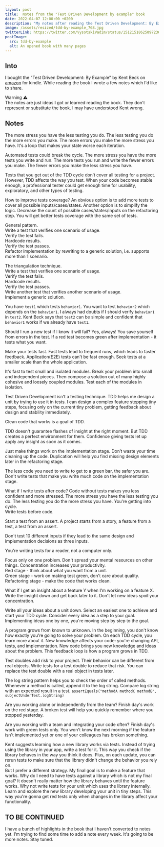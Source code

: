 ```yaml
---
layout: post
title:  Notes from the "Test Driven Development by example" book
date: 2022-04-07 12:00:00 +0200
description: "My notes after reading the Test Driven Development: By Example book"
image: /assets/resized/tdd-by-example_768.jpg
twitterLink: https://twitter.com/VysotskiVadim/status/1512151862509723650
postImage:
  src: tdd-by-example
  alt: An opened book with many pages
---
```


## Into

I bought the "Test Driven Development: By Example" by Kent Beck on [amazon](https://www.amazon.com/dp/B095SQ9WP4/ref=cm_sw_r_tw_dp_56ZFZYAG5RRE5356BWB8) for kindle.
While reading the book I wrote a few notes which I'd like to share.

Warning ⚠️  
The notes are just ideas I got or learned reading the book.
They don't represent or substitute the book.
I may have understood Kent wrong.

## Notes

The more stress you have the less testing you do.
The less testing you do the more errors you make.
The more errors you make the more stress you have.
It's a loop that makes your state worse each iteration.

Automated tests could break the cycle.
The more stress you have the more tests you write and run.
The more tests you run and write the fewer errors you make.
The fewer errors you make the less stress you have.

Tests that you get out of the TDD cycle don’t cover all testing for a project.
However, TDD affects the way you test.
When your code becomes stable enough, a professional tester could get enough time for usability, exploratory, and other types of testing.

How to improve tests coverage?
An obvious option is to add more tests to cover all possible inputs/cases/states.
Another option is to simplify the logic.
Decrease the count of possible cases/states/inputs on the refactoring step.
You will get better tests coverage with the same set of tests.

General pattern.  
Write a test that verifies one scenario of usage.  
Verify the test fails.  
Hardcode results.  
Verify the test passes.  
Refactor implementation by rewriting to a generic solution, i.e. supports more than 1 scenario.  

The triangulation technique.  
Write a test that verifies one scenario of usage.  
Verify the test fails.  
Hardcode results.  
Verify the test passes.  
Write another test that verifies another scenario of usage.  
Implement a generic solution.  

You have `test1` which tests `behavior1`.
You want to test `behavior2` which depends on the `behavior1`.
I always had doubts if I should verify `behavior1` in `test2`.
Kent Beck says that `test2` can be simple and confident that `behavior1` works if we already have `test1`.

Should I run a new test if I know it will fail?
Yes, always!
You save yourself from errors in the test.
If a red test becomes green after implementation - it tests what you want.

Make your tests fast.
Fast tests lead to frequent runs, which leads to faster feedback.
Application(E2E) tests can't be fast enough.
Seek tests at a smaller scale than the whole application.

It's fast to test small and isolated modules.
Break your problem into small and independent pieces.
Then compose a solution out of many highly cohesive and loosely coupled modules.
Test each of the modules in isolation.

Test Driven Development isn't a testing technique.
TDD helps me design a unit by trying to use it in tests.
I can design a complex feature stepping tiny steps,
focusing only on the current tiny problem, 
getting feedback about design and stability immediately.

Clean code that works is a goal of TDD.

TDD doesn't guarantee flashes of insight at the right moment.
But TDD creates a perfect environment for them.
Confidence giving tests let up apply any insight as soon as it comes.

Just make things work on the implementation stage.
Don’t waste your time cleaning up the code. 
Duplication will help you find missing design elements later in the refactoring stage.

The less code you need to write to get to a green bar, the safer you are.
Don't write tests that make you write much code on the implementation stage.

What if I write tests after code?
Code without tests makes you less confident and more stressed.
The more stress you have the less testing you do.
The less testing you do the more stress you have.
You're getting into cycle.  
Write tests before code.

Start a test from an assert.
A project starts from a story, a feature from a test, a test from an assert.

Don't test 10 different inputs if they lead to the same design and implementation decisions as three inputs.

You're writing tests for a reader, not a computer only.

Focus only on one problem.
Don't spread your mental resources on other things.
Concentration increases your productivity.  
Red stage - think about what you want from a unit.  
Green stage - work on making test green, don't care about quality.  
Refactoring stage - make the code that works clean.  

What if I get an insight about a feature Y when I'm working on a feature X.
Write the insight down and get back later to it.
Don't let new ideas spoil your concentration.

Write all your ideas about a unit down.
Select an easiest one to achieve and start your TDD cycle.
Consider every idea as a step to your goal.
Implementing ideas one by one, you're moving step by step to the goal.

A program grows from known to unknown.
In the beginning, you don't know how exactly you're going to solve your problem.
On each TDD cycle, you learn more about it.
New knowledge affects your code: you're changing API, tests, and implementation.
New code brings you new knowledge and ideas about the problem.
This feedback loop is how a program grows in TDD.

Test doubles add risk to your project.
Their behavior can be different from real objects.
Write tests for a test double to reduce that risk.
You can replace the test double with a real object in tests later.

The log string pattern helps you to check the order of called methods.
Whenever a method is called, append it to the log string.
Compare log string with an expected result in a test.
`assertEquals("methodA methodC methodB", subjectUnderTest.logString)`

Are you working alone or independently from the team?
Finish day's work on the red stage.
A broken test will help you quickly remember where you stopped yesterday.

Are you working with a team and integrating your code often?
Finish day's work with green tests only.
You won't know the next morning if the feature isn't implemented yet or one of your colleagues has broken something.

Kent suggests learning how a new library works via tests.
Instead of trying using the library in your app, write a test for it.
This way you check if the library behaves in the way you think it does.
Plus, on each update, you can rerun tests to make sure that the library didn't change the behavior you rely on.  
But I prefer a different strategy.
My final goal is to make a feature that works.
Why do I need to have tests against a library which is not my final goal?
It doesn't really matter how the library behaves until the feature works.
Why not write tests for your unit which uses the library internally.
Learn and explore the new library developing your unit in tiny steps.
This way you're gonna get red tests only when changes in the library affect your functionality.

## TO BE CONTINUED

I have a bunch of highlights in the book that I haven’t converted to notes yet.
I’m trying to find some time to add a note every week. 
It's going to be more notes.
Stay tuned.